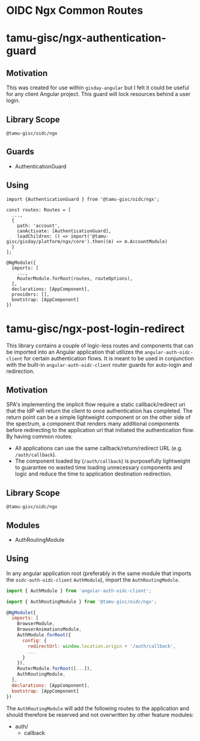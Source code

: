 # OIDC Ngx Common Routes

# tamu-gisc/ngx-authentication-guard

## Motivation

This was created for use within `gisday-angular` but I felt it could be useful for any client Angular project. This guard will lock resources behind a user login.

## Library Scope

`@tamu-gisc/oidc/ngx`

## Guards

- AuthenticationGuard

## Using

```
import {AuthenticationGuard } from '@tamu-gisc/oidc/ngx';

const routes: Routes = [
  ...,
  {
    path: 'account',
    canActivate: [AuthenticationGuard],
    loadChildren: () => import('@tamu-gisc/gisday/platform/ngx/core').then((m) => m.AccountModule)
  }
];

@NgModule({
  imports: [
    ...,
    RouterModule.forRoot(routes, routeOptions),
  ],
  declarations: [AppComponent],
  providers: [],
  bootstrap: [AppComponent]
})
```

# tamu-gisc/ngx-post-login-redirect

This library contains a couple of logic-less routes and components that can be imported into an Angular application that utilizes the `angular-auth-oidc-client` for certain authentication flows. It is meant to be used in conjunction with the built-in `angular-auth-oidc-client` router guards for auto-login and redirection.

## Motivation

SPA's implementing the implicit flow require a static callback/redirect uri that the IdP will return the client to once authentication has completed. The return point can be a simple lightweight component or on the other side of the spectrum, a component that renders many additional components before redirecting to the application url that initiated the authentication flow. By having common routes:

- All applications can use the same callback/return/redirect URL (e.g. `/auth/callback`).
- The component loaded by (`/auth/callback`) is purposefully lightweight to guarantee no wasted time loading unnecessary components and logic and reduce the time to application destination redirection.

## Library Scope

`@tamu-gisc/oidc/ngx`

## Modules

- AuthRoutingModule

## Using

In any angular application root (preferably in the same module that imports the `oidc-auth-oidc-client` `AuthModule`), import the `AuthRoutingModule`.

```js
import { AuthModule } from 'angular-auth-oidc-client';

import { AuthRoutingModule } from '@tamu-gisc/oidc/ngx';

@NgModule({
  imports: [
    BrowserModule,
    BrowserAnimationsModule,
    AuthModule.forRoot({
      config: {
        redirectUrl: window.location.origin + '/auth/callback',
        ...
      }
    }),
    RouterModule.forRoot([...]),
    AuthRoutingModule,
  ],
  declarations: [AppComponent],
  bootstrap: [AppComponent]
})

```

The `AuthRoutingModule` will add the following routes to the application and should therefore be reserved and not overwritten by other feature modules:

- auth/
  - callback
